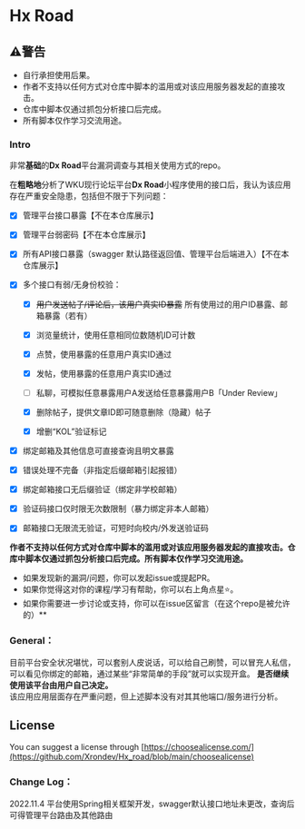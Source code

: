 # Hx Road

## ⚠警告

- 自行承担使用后果。
- 作者不支持以任何方式对仓库中脚本的滥用或对该应用服务器发起的直接攻击。
- 仓库中脚本仅通过抓包分析接口后完成。
- 所有脚本仅作学习交流用途。

### Intro

非常**基础**的**Dx Road**平台漏洞调查与其相关使用方式的repo。

在**粗略地**分析了WKU现行论坛平台**Dx Road**小程序使用的接口后，我认为该应用存在严重安全隐患，包括但不限于下列问题：

- [x] 管理平台接口暴露【不在本仓库展示】
  
- [x] 管理平台弱密码【不在本仓库展示】
  
- [x] 所有API接口暴露（swagger 默认路径返回值、管理平台后端进入）【不在本仓库展示】
  
- [x] 多个接口有弱/无身份校验：
  
  - [x] ~~用户发送帖子/评论后，该用户真实ID暴露~~ 所有使用过的用户ID暴露、邮箱暴露（若有）
    
  - [x] 浏览量统计，使用任意相同位数随机ID可计数
    
  - [x] 点赞，使用暴露的任意用户真实ID通过
    
  - [x] 发帖，使用暴露的任意用户真实ID通过
    
  - [ ] 私聊，可模拟任意暴露用户A发送给任意暴露用户B「Under Review」
    
  - [x] 删除帖子，提供文章ID即可随意删除（隐藏）帖子
    
  - [x] 增删“KOL”验证标记
    
- [x] 绑定邮箱及其他信息可直接查询且明文暴露
  
- [x] 错误处理不完备（非指定后缀邮箱引起报错）
  
- [x] 绑定邮箱接口无后缀验证（绑定非学校邮箱）
  
- [x] 验证码接口仅时限无次数限制（暴力绑定非本人邮箱）
  
- [x] 邮箱接口无限流无验证，可短时向校内/外发送验证码
  

**作者不支持以任何方式对仓库中脚本的滥用或对该应用服务器发起的直接攻击。仓库中脚本仅通过抓包分析接口后完成。所有脚本仅作学习交流用途。**

- 如果发现新的漏洞/问题，你可以发起issue或提起PR。
- 如果你觉得这对你的课程/学习有帮助，你可以右上角点星⭐。
- 如果你需要进一步讨论或支持，你可以在issue区留言（在这个repo是被允许的）**

### General：

目前平台安全状况堪忧，可以套别人皮说话，可以给自己刷赞，可以冒充人私信，可以看见你绑定的邮箱，通过某些“非常简单的手段”就可以实现开盒。 **是否继续使用该平台由用户自己决定。**  
该应用应用层面存在严重问题，但上述脚本没有对其其他端口/服务进行分析。

## License

You can suggest a license through [https://choosealicense.com/](https://github.com/Xrondev/Hx_road/blob/main/choosealicense)

### Change Log：

2022.11.4 平台使用Spring相关框架开发，swagger默认接口地址未更改，查询后可得管理平台路由及其他路由
